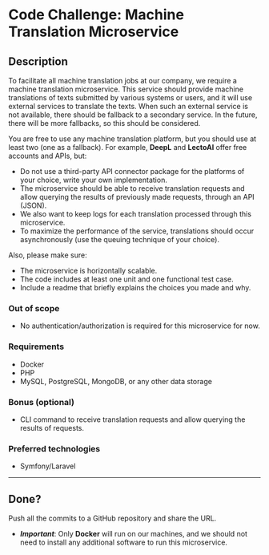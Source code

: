 # Code Challenge: Machine Translation Microservice

## Description

To facilitate all machine translation jobs at our company, we require a machine translation microservice. This service should provide machine translations of texts submitted by various systems or users, and it will use external services to translate the texts. When such an external service is not available, there should be fallback to a secondary service. In the future, there will be more fallbacks, so this should be considered.

You are free to use any machine translation platform, but you should use at least two (one as a fallback). For example, **DeepL** and **LectoAI** offer free accounts and APIs, but:

- Do not use a third-party API connector package for the platforms of your choice, write your own implementation.
- The microservice should be able to receive translation requests and allow querying the results of previously made requests, through an API (JSON).
- We also want to keep logs for each translation processed through this microservice.
- To maximize the performance of the service, translations should occur asynchronously (use the queuing technique of your choice).

Also, please make sure:

- The microservice is horizontally scalable.
- The code includes at least one unit and one functional test case.
- Include a readme that briefly explains the choices you made and why.

### Out of scope

- No authentication/authorization is required for this microservice for now.

### Requirements

- Docker
- PHP
- MySQL, PostgreSQL, MongoDB, or any other data storage

### Bonus (optional)

- CLI command to receive translation requests and allow querying the results of requests.

### Preferred technologies

- Symfony/Laravel

---

## Done?

Push all the commits to a GitHub repository and share the URL.

- **_Important_**: Only **Docker** will run on our machines, and we should not need to install any additional software to run this microservice.
